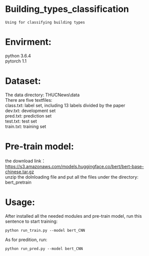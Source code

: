 # Building_types_classification
    Using for classifying building types

Envirment:
==
python 3.6.4 <br>
pytorch 1.1

Dataset:
===
The data directory: THUCNews\data <br>
There are five textfiles: <br>
class.txt: label set, including 13 labels divided by the paper <br>
dev.txt: development set <br>
pred.txt: prediction set <br>
test.txt: test set <br>
train.txt: training set

Pre-train model:
==
the download link：https://s3.amazonaws.com/models.huggingface.co/bert/bert-base-chinese.tar.gz <br>
unzip the dolnloading file and put all the files under the directory: bert_pretrain

Usage: 
==
After installed all the needed modules and pre-train model, run this sentence to start training: <br>
```
python run_train.py --model bert_CNN
```
As for predition, run: <br>
```
python run_pred.py --model bert_CNN
```
